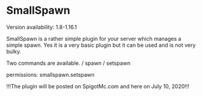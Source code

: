 # SmallSpawn

Version availability: 1.8-1.16.1

SmallSpawn is a rather simple plugin for your server which manages a simple spawn.
Yes it is a very basic plugin but it can be used and is not very bulky.

Two commands are available.
/ spawn
/ setspawn

permissions:
smallspawn.setspawn

!!!The plugin will be posted on SpigotMc.com and here on July 10, 2020!!!
